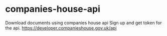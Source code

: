 # companies-house-api
Download documents using companies house api
Sign up and get token for the api. 
https://developer.companieshouse.gov.uk/api


